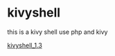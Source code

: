 # kivyshell
this is a kivy shell use php and kivy 


[kivyshell_1.3](https://github.com/khilesh114/kivyshell/releases)
